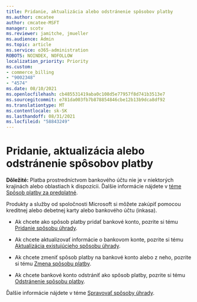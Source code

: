 ```yaml
---
title: Pridanie, aktualizácia alebo odstránenie spôsobov platby
ms.author: cmcatee
author: cmcatee-MSFT
manager: scotv
ms.reviewer: jamitche, jmueller
ms.audience: Admin
ms.topic: article
ms.service: o365-administration
ROBOTS: NOINDEX, NOFOLLOW
localization_priority: Priority
ms.custom:
- commerce_billing
- "9002348"
- "4574"
ms.date: 08/10/2021
ms.openlocfilehash: cb485531419aba0c108d5e77957f8d741b3513e7
ms.sourcegitcommit: e781da003fb7b878854846cbe12b13b9dca8df92
ms.translationtype: MT
ms.contentlocale: sk-SK
ms.lasthandoff: 08/31/2021
ms.locfileid: "58843249"
---
```

# <a name="add-update-or-remove-payment-method"></a>Pridanie, aktualizácia alebo odstránenie spôsobov platby

**Dôležité:** Platba prostredníctvom bankového účtu nie je v niektorých krajinách alebo oblastiach k dispozícii. Ďalšie informácie nájdete v [téme Spôsob platby za predplatné](https://docs.microsoft.com/microsoft-365/commerce/billing-and-payments/pay-for-your-subscription). 

Produkty a služby od spoločnosti Microsoft si môžete zakúpiť pomocou kreditnej alebo debetnej karty alebo bankového účtu (inkasa).

- Ak chcete ako spôsob platby pridať bankové konto, pozrite si tému [Pridanie spôsobu úhrady](https://docs.microsoft.com/microsoft-365/commerce/billing-and-payments/manage-payment-methods#add-a-payment-method).

- Ak chcete aktualizovať informácie o bankovom konte, pozrite si tému [Aktualizácia existujúcieho spôsobu úhrady](https://docs.microsoft.com/microsoft-365/commerce/billing-and-payments/manage-payment-methods#update-payment-method-details).

- Ak chcete zmeniť spôsob platby na bankové konto alebo z neho, pozrite si tému [Zmena spôsobu platby](https://docs.microsoft.com/microsoft-365/commerce/billing-and-payments/manage-payment-methods#replace-a-payment-method).

- Ak chcete bankové konto odstrániť ako spôsob platby, pozrite si tému [Odstránenie spôsobu platby](https://docs.microsoft.com/microsoft-365/commerce/billing-and-payments/manage-payment-methods#delete-a-payment-method).

Ďalšie informácie nájdete v téme [Spravovať spôsoby úhrady](https://docs.microsoft.com/microsoft-365/commerce/billing-and-payments/manage-payment-methods).
